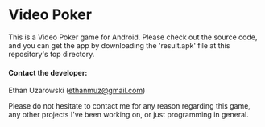 # Video Poker

This is a Video Poker game for Android. Please check out the source code, and you can get the app by downloading the 'result.apk' file at this repository's top directory.

#### Contact the developer:

Ethan Uzarowski (ethanmuz@gmail.com)

Please do not hesitate to contact me for any reason regarding this game, any other projects I've been working on, or just programming in general.
